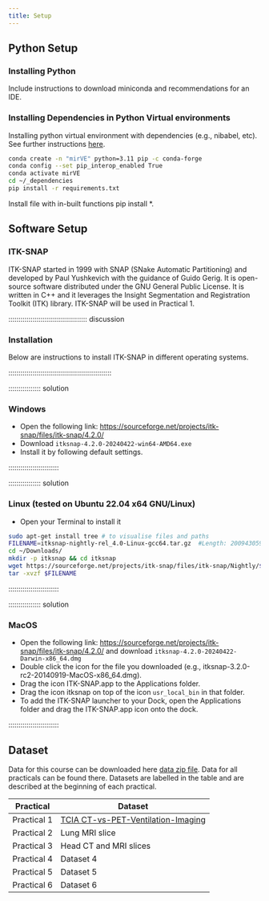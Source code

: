 ```yaml
---
title: Setup
---
```


<!--
## Github setup
1. You might have already a [GitHub](https://github.com), otherwise please [create one](https://github.com/join)
2. Generate your SSH keys as suggested [here](https://docs.github.com/en/github/authenticating-to-github/generating-a-new-ssh-key-and-adding-it-to-the-ssh-agent)
3. Clone the repository by typing (or copying) the following lines in a terminal
```
git clone git@github.com:HealthBioscienceIDEAS/Medical-Image-Registration-Short-Course.git
```
-->


## Python Setup
### Installing Python
Include instructions to download miniconda and recommendations for an IDE.
<!--
Add instructions for Jupyter notebooks if used.
-->

### Installing Dependencies in Python Virtual environments
Installing python virtual environment with dependencies (e.g., nibabel, etc).
See further instructions [here](https://github.com/HealthBioscienceIDEAS/Medical-Image-Registration-Short-Course/tree/main/_dependencies). 

```bash
conda create -n "mirVE" python=3.11 pip -c conda-forge
conda config --set pip_interop_enabled True
conda activate mirVE
cd ~/_dependencies
pip install -r requirements.txt
```

Install file with in-built functions pip install *.


## Software Setup
### ITK-SNAP
<!-- add link? -->
ITK-SNAP started in 1999 with SNAP (SNake Automatic Partitioning) and developed by Paul Yushkevich with the guidance of Guido Gerig. 
It is open-source software distributed under the GNU General Public License.
It is written in C++ and it leverages the Insight Segmentation and Registration Toolkit (ITK) library. 
ITK-SNAP will be used in Practical 1.

<!--
#### Hardware Requirements
* Memory: "Overall 2Gb of memory should be enough for most users; 4Gb should suffice for users with large images." [:link:](http://www.itksnap.org/pmwiki/pmwiki.php?n=Documentation.HardwareRequirements#:~:text=Memory%20usage%20in%20SNAP%20is,for%20a%20512%20cubed%20image.)
* Multi - Operating System: 
	* ITK-SNAP binaries are distributed for Linux (32 and 64 bit)), 
	* Windows (64 bit), 
	* and MacOS Leopard (64 bit).
-->

::::::::::::::::::::::::::::::::::::::: discussion

### Installation
Below are instructions to install ITK-SNAP in different operating systems.

:::::::::::::::::::::::::::::::::::::::::::::::::::

:::::::::::::::: solution

### Windows

- Open the following link: https://sourceforge.net/projects/itk-snap/files/itk-snap/4.2.0/
- Download `itksnap-4.2.0-20240422-win64-AMD64.exe` 
- Install it by following default settings.

:::::::::::::::::::::::::


:::::::::::::::: solution

### Linux (tested on Ubuntu 22.04 x64 GNU/Linux)

- Open your Terminal to install it
```bash
sudo apt-get install tree # to visualise files and paths
FILENAME=itksnap-nightly-rel_4.0-Linux-gcc64.tar.gz  #Length: 200943059 (192M) [application/x-gzip]
cd ~/Downloads/
mkdir -p itksnap && cd itksnap
wget https://sourceforge.net/projects/itk-snap/files/itk-snap/Nightly/$FILENAME/download -O $FILENAME
tar -xvzf $FILENAME
```

:::::::::::::::::::::::::


:::::::::::::::: solution

### MacOS

- Open the following link: https://sourceforge.net/projects/itk-snap/files/itk-snap/4.2.0/ and download  `itksnap-4.2.0-20240422-Darwin-x86_64.dmg`	
- Double click the icon for the file you downloaded (e.g., itksnap-3.2.0-rc2-20140919-MacOS-x86_64.dmg).
- Drag the icon ITK-SNAP.app to the Applications folder.
- Drag the icon itksnap on top of the icon `usr_local_bin` in that folder.
- To add the ITK-SNAP launcher to your Dock, open the Applications folder and drag the ITK-SNAP.app icon onto the dock.

:::::::::::::::::::::::::


## Dataset
<!--
FIXME: place any data you want learners to use in `episodes/data` and then use
       a relative link ( [data zip file](data/lesson-data.zip) ) to provide a
       link to it, replacing the example.com link.
-->
Data for this course can be downloaded here [data zip file](https://example.com/FIXME). Data for all practicals can be found there. Datasets are labelled in the table and are described at the beginning of each practical.

| Practical  | Dataset        |
|------------|----------------|
| Practical 1| [TCIA CT-vs-PET-Ventilation-Imaging](https://www.cancerimagingarchive.net/collection/ct-vs-pet-ventilation-imaging/) |
| Practical 2| Lung MRI slice      |
| Practical 3| Head CT and MRI slices      |
| Practical 4| Dataset 4      |
| Practical 5| Dataset 5      |
| Practical 6| Dataset 6      |




